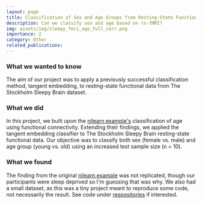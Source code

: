```yaml
---
layout: page
title: Classification of Sex and Age Groups from Resting-State Functional Data Using ML
description: Can we classify sex and age based on rs-fMRI?
img: assets/img/sleepy_fmri_age_full_corr.png
importance: 2
category: Other
related_publications:
---
```

### What we wanted to know
The aim of our project was to apply a previously successful classification method, tangent embedding, to resting-state functional data from The Stockholm Sleepy Brain dataset.
### What we did
In this project, we built upon the [nilearn example's](https://nilearn.github.io/auto_examples/03_connectivity/plot_group_level_connectivity.html) classification of age using functional connectivity. Extending their findings, we applied the tangent embedding classifier to The Stockholm Sleepy Brain resting-state functional data. Our objective was to classify both sex (female vs. male) and age group (young vs. old) using an increased test sample size (n = 10).
### What we found
The finding from the original [nilearn example](https://nilearn.github.io/auto_examples/03_connectivity/plot_group_level_connectivity.html) was not replicated, though our participants were sleep deprived so I'm guessing that was why. We also had a small dataset, as this was a tiny project meant to reproduce some code, not necessarily the result. See code under [respositories](/repositories/) if interested.